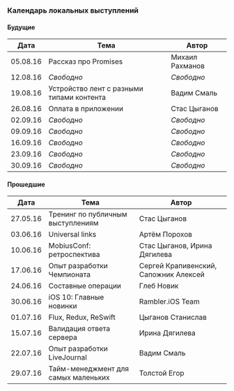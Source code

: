 ### Календарь локальных выступлений

#### Будущие

| Дата        | Тема           | Автор  |
| ------------- |-------------| -----|
| 05.08.16      | Рассказ про Promises      |   Михаил Рахманов |
| 12.08.16      | *Свободно*      |   *Свободно* |
| 19.08.16      | Устройство лент с разными типами контента      |Вадим Смаль |
| 26.08.16      | Оплата в приложении | Стас Цыганов |
| 02.09.16      | *Свободно*      |   *Свободно* |
| 09.09.16      | *Свободно*      |   *Свободно* |
| 16.09.16      | *Свободно*      |   *Свободно* |
| 23.09.16      | *Свободно*      |   *Свободно* |
| 30.09.16      | *Свободно*      |   *Свободно* |

#### Прошедшие

| Дата        | Тема           | Автор  |
| ------------- |-------------| -----|
| 27.05.16      | Тренинг по публичным выступлениям | Стас Цыганов |
| 03.06.16      | Universal links      |   Артём Порохов |
| 10.06.16      | MobiusConf: ретроспектива      |    Стас Цыганов, Ирина Дягилева |
| 17.06.16      | Опыт разработки Чемпионата      |    Сергей Крапивенский, Сапожник Алексей |
| 24.06.16      | Составные операции      |   Глеб Новик |
| 30.06.16      | iOS 10: Главные новинки      |  Rambler.iOS Team  |
| 01.07.16      | Flux, Redux, ReSwift      |  Цыганов Станислав  |
| 15.07.16      | Валидация ответа сервера | Ирина Дягилева |
| 22.07.16      | Опыт разработки LiveJournal      |   Вадим Смаль |
| 29.07.16      | Тайм-менеджмент для самых маленьких     |  Толстой Егор |
